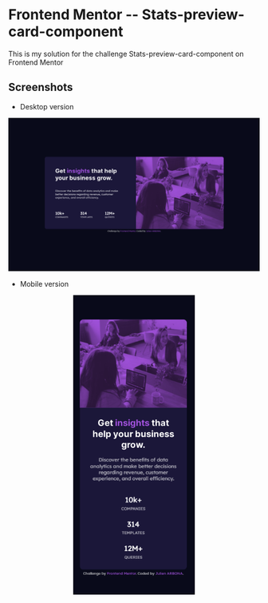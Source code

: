 # Frontend Mentor -- Stats-preview-card-component

This is my solution for the challenge Stats-preview-card-component on Frontend Mentor

## Screenshots

- Desktop version

<p align="center">
  <img width="800px" height="auto" src="screenshots/desktop.png">
</p>

- Mobile version

<p align="center">
  <img width="auto" height="600px" src="screenshots/mobile.png">
</p>
